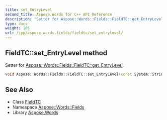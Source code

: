 ```yaml
---
title: set_EntryLevel
second_title: Aspose.Words for C++ API Reference
description: 'Setter for Aspose::Words::Fields::FieldTC::get_EntryLevel.'
type: docs
weight: 105
url: /cpp/aspose.words.fields/fieldtc/set_entrylevel/
---
```

## FieldTC::set_EntryLevel method


Setter for [Aspose::Words::Fields::FieldTC::get_EntryLevel](../get_entrylevel/).

```cpp
void Aspose::Words::Fields::FieldTC::set_EntryLevel(const System::String &value)
```

## See Also

* Class [FieldTC](../)
* Namespace [Aspose::Words::Fields](../../)
* Library [Aspose.Words](../../../)
